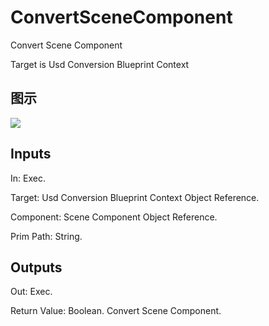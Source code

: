# ConvertSceneComponent

Convert Scene Component

Target is Usd Conversion Blueprint Context

## 图示

![]($-20221218-18221433.png)

## Inputs

In: Exec.

Target: Usd Conversion Blueprint Context Object Reference.

Component: Scene Component Object Reference.

Prim Path: String.  

## Outputs

Out: Exec.

Return Value: Boolean. Convert Scene Component.

